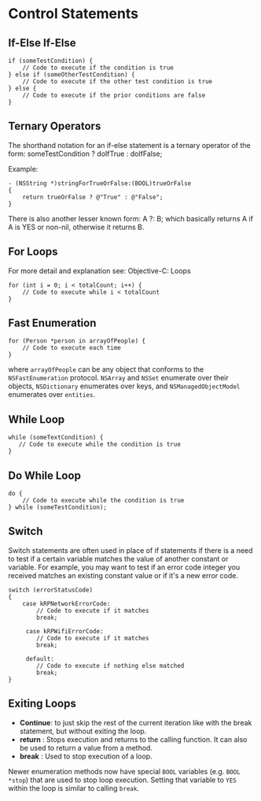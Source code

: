 # Control Statements

## If-Else If-Else

```objc
if (someTestCondition) {
    // Code to execute if the condition is true
} else if (someOtherTestCondition) {
    // Code to execute if the other test condition is true
} else {
    // Code to execute if the prior conditions are false
}
```

## Ternary Operators

The shorthand notation for an if-else statement is a ternary operator of the form: someTestCondition ? doIfTrue : doIfFalse;

Example:

```objc
- (NSString *)stringForTrueOrFalse:(BOOL)trueOrFalse
{
    return trueOrFalse ? @"True" : @"False";
}
```

There is also another lesser known form: A ?: B; which basically returns A if A is YES or non-nil, otherwise it returns B.

## For Loops

For more detail and explanation see: Objective-C: Loops

```objc
for (int i = 0; i < totalCount; i++) {
    // Code to execute while i < totalCount
}
```

## Fast Enumeration

```objc
for (Person *person in arrayOfPeople) {
    // Code to execute each time
}
```

where `arrayOfPeople` can be any object that conforms to the `NSFastEnumeration` protocol. `NSArray` and `NSSet` enumerate over their objects, `NSDictionary` enumerates over keys, and `NSManagedObjectModel` enumerates over `entities`.

## While Loop

```objc
while (someTextCondition) {
   // Code to execute while the condition is true
}
```

## Do While Loop

```objc
do {
    // Code to execute while the condition is true
} while (someTestCondition);
```

## Switch

Switch statements are often used in place of if statements if there is a need to test if a certain variable matches the value of another constant or variable. For example, you may want to test if an error code integer you received matches an existing constant value or if it's a new error code.

```objc
switch (errorStatusCode)
{
    case kRPNetworkErrorCode:
        // Code to execute if it matches
        break;

     case kRPWifiErrorCode:
        // Code to execute if it matches
        break;

     default:
        // Code to execute if nothing else matched
        break;
}
```

## Exiting Loops

* **Continue**: to just skip the rest of the current iteration like with the break statement, but without exiting the loop.
* **return** : Stops execution and returns to the calling function. It can also be used to return a value from a method.
* **break** : Used to stop execution of a loop.

Newer enumeration methods now have special `BOOL` variables (e.g. `BOOL *stop`) that are used to stop loop execution. Setting that variable to `YES` within the loop is similar to calling `break`.